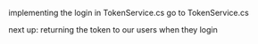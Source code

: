 implementing the login in TokenService.cs
go to TokenService.cs

next up: returning the token to our users when they login